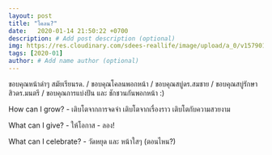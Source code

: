 ```yaml
---
layout: post
title: "โคลน?"
date:   2020-01-14 21:50:22 +0700
description: # Add post description (optional)
img: https://res.cloudinary.com/sdees-reallife/image/upload/a_0/v1579013269/IMG_0163.jpg # Add image post (optional)
tags: [2020-01]
author: # Add name author (optional)
---
```

ขอบคุณหน้าดำๆ สมัยเรียนรด. / ขอบคุณโคลนพอกหน้า / ขอบคุณสบู่ดร.สมชาย / ขอบคุณสบู่รักษาสิวดร.มนตรี / ขอบคุณการแบ่งปัน และ ชักชวนกันพอกหน้า :)

<i class="fa fa-child" style="color:plum"></i>

How can I grow? - เติบโตจากการจดจำ เติบโตจากเรื่องราว เติบโตกับความสวยงาม

What can I give? - ให้โอกาส - ลอง!

What can I celebrate? - วัดหยุด และ หน้าใสๆ (ตอนไหน?)
